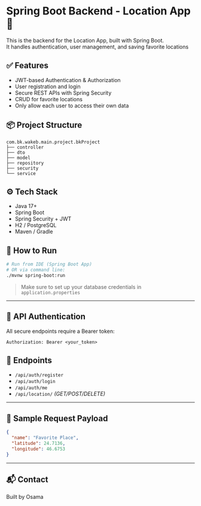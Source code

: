 # Spring Boot Backend - Location App 📍

This is the backend for the Location App, built with Spring Boot.  
It handles authentication, user management, and saving favorite locations

## ✅ Features
- JWT-based Authentication & Authorization
- User registration and login
- Secure REST APIs with Spring Security
- CRUD for favorite locations
- Only allow each user to access their own data

## 📦 Project Structure
```
com.bk.wakeb.main.project.bkProject
├── controller
├── dto
├── model
├── repository
├── security
└── service
```

## ⚙️ Tech Stack
- Java 17+
- Spring Boot
- Spring Security + JWT
- H2 / PostgreSQL
- Maven / Gradle

## 🚀 How to Run
```bash
# Run from IDE (Spring Boot App)
# OR via command line:
./mvnw spring-boot:run
```

> Make sure to set up your database credentials in `application.properties`

---

## 🔐 API Authentication
All secure endpoints require a Bearer token:
```
Authorization: Bearer <your_token>
```

## 👤 Endpoints
- `/api/auth/register`
- `/api/auth/login`
- `/api/auth/me`
- `/api/location/` *(GET/POST/DELETE)*

---

## 📁 Sample Request Payload

```json
{
  "name": "Favorite Place",
  "latitude": 24.7136,
  "longitude": 46.6753
}
```

---

## 📬 Contact
Built by Osama
